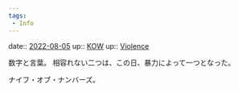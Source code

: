 ```yaml
---
tags:
 - Info
---
```


date:: [2022-08-05](../Daily_Note/2022-08-05.md)
up:: [KOW](../Bar/Novel/Nacaria/KOW.md)
up:: [Violence](../Bar/Novel/Topics/Violence.md)

数字と言葉。
相容れない二つは、この日、暴力によって一つとなった。

ナイフ・オブ・ナンバーズ。